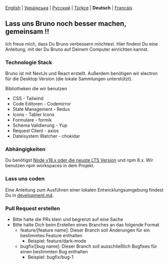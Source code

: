 [English](/contributing.md) | [Українська](/contributing_ua.md) | [Русский](/contributing_ru.md) | [Türkçe](/contributing_tr.md) | **Deutsch** | [Français](/contributing_fr.md)

## Lass uns Bruno noch besser machen, gemeinsam !!

Ich freue mich, dass Du Bruno verbessern möchtest. Hier findest Du eine Anleitung, mit der Du Bruno auf Deinem Computer einrichten kannst.

### Technologie Stack

Bruno ist mit NextJs und React erstellt. Außerdem benötigen wir electron für die Desktop Version (die lokale Sammlungen unterstützt).

Bibliotheken die wir benutzen

- CSS - Tailwind
- Code Editoren - Codemirror
- State Management - Redux
- Icons - Tabler Icons
- Formulare - formik
- Schema Validierung - Yup
- Request Client - axios
- Dateisystem Watcher - chokidar

### Abhängigkeiten

Du benötigst [Node v18.x oder die neuste LTS Version](https://nodejs.org/en/) und npm 8.x. Wir benutzen npm workspaces in dem Projekt.

### Lass uns coden

Eine Anleitung zum Ausführen einer lokalen Entwicklungsumgebung findest Du in [development.md](docs/development_de.md).

### Pull Request erstellen

- Bitte halte die PRs klein und begrenzt auf eine Sache
- Bitte halte Dich beim Erstellen eines Branches an das folgende Format
  - feature/[feature name]: Dieser Branch soll Änderungen für ein bestimmtes Feature enthalten
    - Beispiel: feature/dark-mode
  - bugfix/[bug name]: Dieser Branch soll ausschließlich Bugfixes für einen bestimmten Bug enthalten
    - Beispiel: bugfix/bug-1
